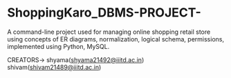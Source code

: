 # ShoppingKaro_DBMS-PROJECT-

A command-line project used for managing online shopping retail store
using concepts of ER diagrams, normalization, logical schema, permissions,
implemented using Python, MySQL.

CREATORS->
shyama(shyama21492@iiitd.ac.in)
shivam(shivam21489@iiitd.ac.in)

